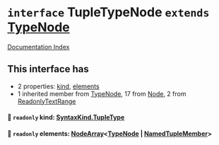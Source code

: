 # `interface` TupleTypeNode `extends` [TypeNode](../interface.TypeNode/README.md)

[Documentation Index](../README.md)

## This interface has

- 2 properties:
[kind](#-readonly-kind-syntaxkindtupletype),
[elements](#-readonly-elements-nodearraytypenode--namedtuplemember)
- 1 inherited member from [TypeNode](../interface.TypeNode/README.md), 17 from [Node](../interface.Node/README.md), 2 from [ReadonlyTextRange](../interface.ReadonlyTextRange/README.md)


#### 📄 `readonly` kind: [SyntaxKind.TupleType](../enum.SyntaxKind/README.md#tupletype--189)



#### 📄 `readonly` elements: [NodeArray](../interface.NodeArray/README.md)\<[TypeNode](../interface.TypeNode/README.md) | [NamedTupleMember](../interface.NamedTupleMember/README.md)>



